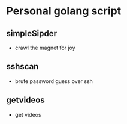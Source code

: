 # Personal golang script
## simpleSipder
- crawl the magnet for joy
## sshscan
- brute password guess over ssh
## getvideos
- get videos 

